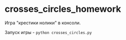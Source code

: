 # crosses_circles_homework

Игра "крестики нолики" в консоли.

Запуск игры - ```python crosses_circles.py```
